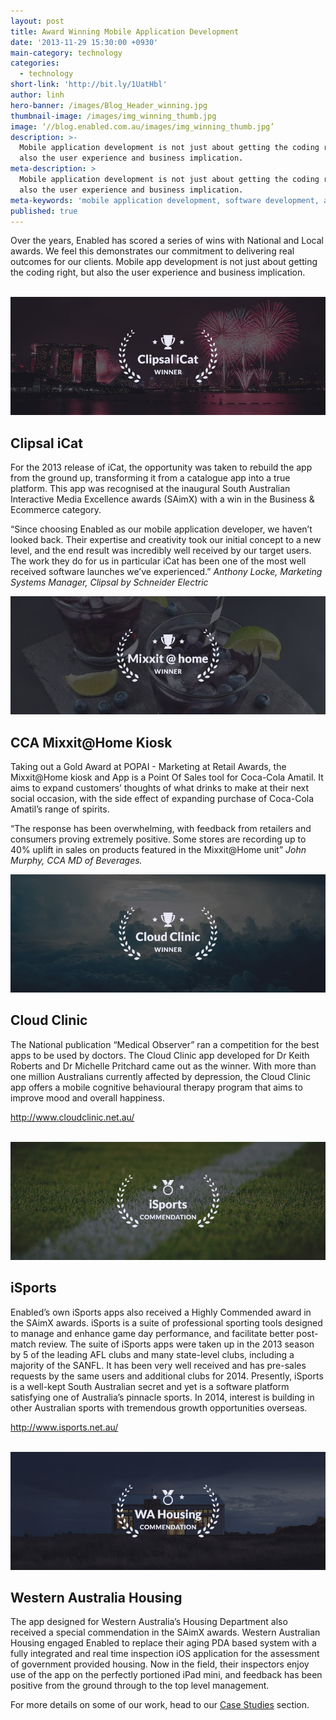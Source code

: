 ```yaml
---
layout: post
title: Award Winning Mobile Application Development
date: '2013-11-29 15:30:00 +0930'
main-category: technology
categories:
  - technology
short-link: 'http://bit.ly/1UatHbl'
author: linh
hero-banner: /images/Blog_Header_winning.jpg
thumbnail-image: /images/img_winning_thumb.jpg
image: ‘//blog.enabled.com.au/images/img_winning_thumb.jpg’
description: >-
  Mobile application development is not just about getting the coding right, but
  also the user experience and business implication.
meta-description: >
  Mobile application development is not just about getting the coding right, but
  also the user experience and business implication.
meta-keywords: 'mobile application development, software development, app development'
published: true
---
```


Over the years, Enabled has scored a series of wins with National and Local awards. We feel this demonstrates our commitment to delivering real outcomes for our clients. Mobile app development is not just about getting the coding right, but also the user experience and business implication.
<br />
<br />

![](/images/award_clipsalicat.jpg)

Clipsal iCat
------------
For the 2013 release of iCat, the opportunity was taken to rebuild the app from the ground up, transforming it from a catalogue app into a true platform. This app was recognised at the inaugural South Australian Interactive Media Excellence awards (SAimX) with a win in the Business & Ecommerce category.

<div class="non-twitter-quote">
“Since choosing Enabled as our mobile application developer, we haven’t looked back. Their expertise and creativity took our initial concept to a new level, and the end result was incredibly well received by our target users. The work they do for us in particular iCat has been one of the most well received software launches we’ve experienced.”
<em>Anthony Locke, Marketing Systems Manager, Clipsal by Schneider Electric</em>
</div>

![](/images/award_mixxitathome.jpg)

CCA Mixxit@Home Kiosk
---------------------
Taking out a Gold Award at POPAI - Marketing at Retail Awards, the Mixxit@Home kiosk and App is a Point Of Sales tool for Coca-Cola Amatil. It aims to expand customers’ thoughts of what drinks to make at their next social occasion, with the side effect of expanding purchase of Coca-Cola Amatil’s range of spirits.

<div class="non-twitter-quote">
“The response has been overwhelming, with feedback from retailers and consumers proving extremely positive. Some stores are recording up to 40% uplift in sales on products featured in the Mixxit@Home unit”
<em>John Murphy, CCA MD of Beverages.</em>
</div>

![](/images/award_cloudclinic.jpg)


Cloud Clinic
------------

The National publication “Medical Observer” ran a competition for the best apps to be used by doctors. The Cloud Clinic app developed for Dr Keith Roberts and Dr Michelle Pritchard came out as the winner. With more than one million Australians currently affected by depression, the Cloud Clinic app offers a mobile cognitive behavioural therapy program that aims to improve mood and overall happiness.

<http://www.cloudclinic.net.au/>
<br />
<br />

![](/images/award_isports.jpg)

iSports
-------

Enabled’s own iSports apps also received a Highly Commended award in the SAimX awards. iSports is a suite of professional sporting tools designed to manage and enhance game day performance, and facilitate better post-match review. The suite of iSports apps were taken up in the 2013 season by 5 of the leading AFL clubs and many state-level clubs, including a majority of the SANFL. It has been very well received and has pre-sales requests by the same users and additional clubs for 2014.
Presently, iSports is a well-kept South Australian secret and yet is a software platform satisfying one of Australia’s pinnacle sports. In 2014, interest is building in other Australian sports with tremendous growth opportunities overseas.

<http://www.isports.net.au/>
<br />
<br />

![](/images/award_wahousing.jpg)

Western Australia Housing
-------------------------

The app designed for Western Australia’s Housing Department also received a special commendation in the SAimX awards. Western Australian Housing engaged Enabled to replace their aging PDA based system with a fully integrated and real time inspection iOS application for the assessment of government provided housing. Now in the field, their inspectors enjoy use of the app on the perfectly portioned iPad mini, and feedback has been positive from the ground through to the top level management.

For more details on some of our work, head to our [Case Studies](https://enabled.com.au/ourwork) section.
